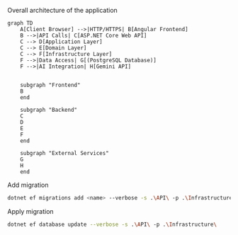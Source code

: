 ﻿Overall architecture of the application
```mermaid
graph TD
    A[Client Browser] -->|HTTP/HTTPS| B[Angular Frontend]
    B -->|API Calls| C[ASP.NET Core Web API]
    C --> D[Application Layer]
    C --> E[Domain Layer]
    C --> F[Infrastructure Layer]
    F -->|Data Access| G[(PostgreSQL Database)]
    F -->|AI Integration| H[Gemini API]
    
    
    subgraph "Frontend"
    B
    end
    
    subgraph "Backend"
    C
    D
    E
    F
    end
    
    subgraph "External Services"
    G
    H
    end
```

Add migration
```bash
dotnet ef migrations add <name> --verbose -s .\API\ -p .\Infrastructure\
````

Apply migration
```bash
dotnet ef database update --verbose -s .\API\ -p .\Infrastructure\
```